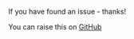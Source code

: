 If you have found an issue - thanks!

You can raise this on [GitHub](https://github.com/PySport/kloppy/issues)
